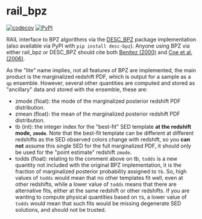 # rail_bpz

[![codecov](https://codecov.io/gh/LSSTDESC/rail_bpz/branch/main/graph/badge.svg)](https://codecov.io/gh/LSSTDESC/rail_bpz)
[![PyPI](https://img.shields.io/pypi/v/bpz?color=blue&logo=pypi&logoColor=white)](https://pypi.org/project/pz-rail-bpz/)


RAIL interface to BPZ algorithms via the [DESC_BPZ](https://github.com/LSSTDESC/DESC_BPZ) package implementation (also available via PyPI with `pip install desc-bpz`).  Anyone using BPZ via either rail_bpz or DESC_BPZ should cite both [Benitez (2000)](https://ui.adsabs.harvard.edu/abs/2000ApJ...536..571B/abstract) and [Coe et al. (2006)](https://ui.adsabs.harvard.edu/abs/2006AJ....132..926C/abstract).

As the "lite" name implies, not all features of BPZ are implemented, the main product is the marginalized redshift PDF, which is output for a sample as a `qp` ensemble.  However, several other quantities are computed and stored as "ancillary" data and stored with the ensemble, these are:
- zmode (float): the mode of the marginalized posterior redshift PDF distribution.
- zmean (float): the mean of the marginalized posterior redshift PDF distribution.
- tb (int): the integer index for the "best-fit" SED template **at the redshift mode, `zmode`**.  Note that the best-fit template can be different at different redshifts as the SED observed colors change with redshift, so you **can not** assume this single SED for the full marginalized PDF, it should only be used for the "point estimate" redshift `zmode`.
- todds (float): relating to the comment above on tb, `todds` is a new quantity not included with the original BPZ implementation, it is the fraction of marginalized posterior probability assigned to `tb`.  So, high values of `todds` would mean that no other templates fit well, even at other redshifts, while a lower value of `todds` means that there are alternative fits, either at the same redshift or other redshifts.  If you are wanting to compute physical quantities based on `tb`, a lower value of `todds` would mean that such fits would be missing degenerate SED solutions, and should not be trusted. 


